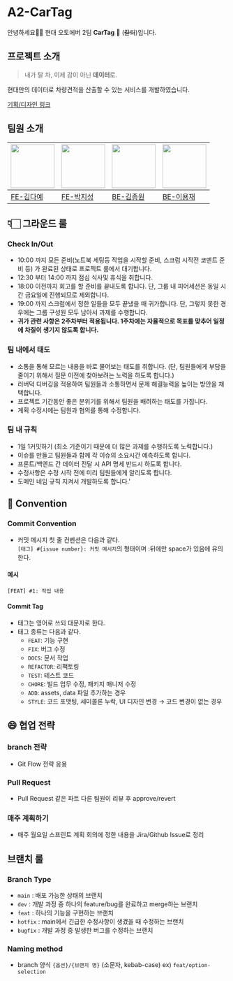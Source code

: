 # A2-CarTag
안녕하세요🙌🏻 현대 오토에버 2팀 **CarTag** 🚙 (~~칼퇴~~)입니다.

## 프로젝트 소개
> 내가 탈 차, 이제 감이 아닌 **데이터**로.

현대만의 데이터로 차량견적을 산출할 수 있는 서비스를 개발하였습니다.

[기획/디자인 링크](https://www.figma.com/file/UPMMnkNQegdhJXFuZqQqph/Car-ta-log_Hand-off?type=design&node-id=1-6&mode=design&t=sBmZzwne4kOQ0Cub-0)

## 팀원 소개
|<img src="https://avatars.githubusercontent.com/u/63107805?s=400&u=a6d46e70c79e2efbe7baf3c1f41eea4196306a63&v=4" width="100px">|<img src="https://avatars.githubusercontent.com/u/77661228?v=4" width="100px">|<img src="https://avatars.githubusercontent.com/u/43626362?v=4" width="100px">|<img src="https://item.kakaocdn.net/do/93f6fdee16edbf3cb096127b68c495bdce9463e040a07a9462a54df43e1d73f1" width="100px">| 
|--|--|--|--| 
|[FE-김다예](https://github.com/kimdaye77)|[FE-박지성](https://github.com/jijiseong)|[BE-김종원](https://github.com/tank3a)|[BE-이용재](https://github.com/dydwo0740)|

## 👇🏻 그라운드 룰
### Check In/Out
- 10:00 까지 모든 준비(노트북 세팅등 작업을 시작할 준비, 스크럼 시작전 코멘트 준비 등) 가 완료된 상태로 프로젝트 룸에서 대기합니다.
- 12:30 부터 14:00 까지 점심 식사및 휴식을 취합니다.
- 18:00 이전까지 회고를 할 준비를 끝내도록 합니다. 단, 그룹 내 피어세션은 동일 시간 금요일에 진행되므로 제외합니다.
- 19:00 까지 스크럼에서 정한 일들을 모두 끝냈을 때 귀가합니다. 단, 그렇지 못한 경우에는 그룹 구성원 모두 남아서 과제를 수행합니다.
- **귀가 관련 사항은 2주차부터 적용됩니다. 1주차에는 자율적으로 목표를 맞추어 일정에 차질이 생기지 않도록 합니다.**

### 팀 내에서 태도
- 소통을 통해 모르는 내용을 바로 물어보는 태도를 취합니다. (단, 팀원들에게 부담을 줄이기 위해서 질문 이전에 찾아보려는 노력을 하도록 합니다.)
- 러버덕 디버깅을 적용하여 팀원들과 소통하면서 문제 해결능력을 높이는 방안을 채택합니다.
- 프로젝트 기간동안 좋은 분위기를 위해서 팀원을 배려하는 태도를 가집니다.
- 계획 수정시에는 팀원과 협의를 통해 수정합니다.

### 팀 내 규칙
- 1일 1커밋하기 (최소 기준이기 때문에 더 많은 과제를 수행하도록 노력합니다.)
- 이슈를 만들고 팀원들과 함께 각 이슈의 소요시간 예측하도록 합니다.
- 프론트/백엔드 간 데이터 전달 시 API 명세 반드시 하도록 합니다.
- 수정사항은 수정 시작 전에 미리 팀원들에게 알리도록 합니다.
- 도메인 네임 규칙 지켜서 개발하도록 합니다.'


## 📝 Convention

### Commit Convention

- 커밋 메시지 첫 줄 컨벤션은 다음과 같다.    
`[태그] #{issue number}: 커밋 메시지`의 형태이며 :뒤에만 space가 있음에 유의한다.

#### 예시
`[FEAT] #1: 작업 내용`

#### Commit Tag
- 태그는 영어로 쓰되 대문자로 한다.
- 태그 종류는 다음과 같다.
    - `FEAT`: 기능 구현
    - `FIX`: 버그 수정
    - `DOCS`: 문서 작업
    - `REFACTOR`: 리팩토링
    - `TEST`: 테스트 코드
    - `CHORE`: 빌드 업무 수정, 패키지 매니저 수정
    - `ADD`: assets, data 파일 추가하는 경우
    - `STYLE`: 코드 포맷팅, 세미콜론 누락, UI 디자인 변경 &rarr; 코드 변경이 없는 경우

## 😄 협업 전략
### branch 전략
- Git Flow 전략 응용

### Pull Request
- Pull Request 같은 파트 다른 팀원이 리뷰 후 approve/revert

### 매주 계획하기
- 매주 월요일 스프린트 계획 회의에 정한 내용을 Jira/Github Issue로 정리

## 브랜치 룰
### Branch Type
- `main` : 배포 가능한 상태의 브랜치
- `dev` : 개발 과정 중 하나의 feature/bug를 완료하고 merge하는 브랜치
- `feat` : 하나의 기능을 구현하는 브랜치
- `hotfix` : main에서 긴급한 수정사항이 생겼을 때 수정하는 브랜치
- `bugfix` : 개발 과정 중 발생한 버그를 수정하는 브랜치
### Naming method
- branch 양식
  `{옵션}/{브랜치 명}` (소문자, kebab-case)
  ex) `feat/option-selection`
